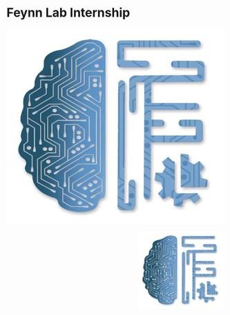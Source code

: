 # Feynn Lab Internship

![img](logo-feynnlab.PNG)


<img align="right" src="logo-feynnlab.PNG" width="200">